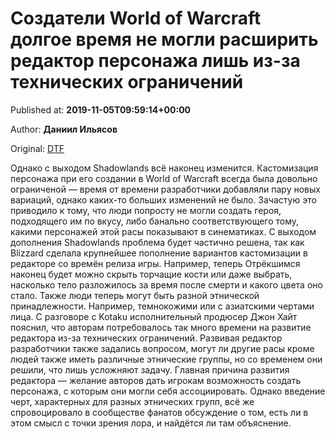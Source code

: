 
# Создатели World of Warcraft долгое время не могли расширить редактор персонажа лишь из-за технических ограничений

Published at: **2019-11-05T09:59:14+00:00**

Author: **Даниил Ильясов**

Original: [DTF](https://dtf.ru/games/79628-sozdateli-world-of-warcraft-dolgoe-vremya-ne-mogli-rasshirit-redaktor-personazha-lish-iz-za-tehnicheskih-ogranicheniy)

Однако с выходом Shadowlands всё наконец изменится.
Кастомизация персонажа при его создании в World of Warcraft всегда была довольно ограниченой — время от времени разработчики добавляли пару новых вариаций, однако каких-то больших изменений не было.
Зачастую это приводило к тому, что люди попросту не могли создать героя, подходящего им по вкусу, либо банально соответствующего тому, какими персонажей этой расы показывают в синематиках.
С выходом дополнения Shadowlands проблема будет частично решена, так как Blizzard сделала крупнейшее пополнение вариантов кастомизации в редакторе со времён релиза игры. Например, теперь Отрёкшимся наконец будет можно скрыть торчащие кости или даже выбрать, насколько тело разложилось за время после смерти и какого цвета оно стало.
Также люди теперь могут быть разной этнической принадлежности. Например, темнокожими или с азиатскими чертами лица.
С разговоре с Kotaku исполнительный продюсер Джон Хайт пояснил, что авторам потребовалось так много времени на развитие редактора из-за технических ограничений.
Развивая редактор разработчики также задались вопросом, могут ли другие расы кроме людей также иметь различные этнические группы, но со временем они решили, что лишь усложняют задачу.
Главная причина развития редактора — желание авторов дать игрокам возможность создать персонажа, с которым они могли себя ассоциировать.
Однако введение черт, характерных для разных этнических групп, всё же спровоцировало в сообществе фанатов обсуждение о том, есть ли в этом смысл с точки зрения лора, и найдётся ли там объяснение.
